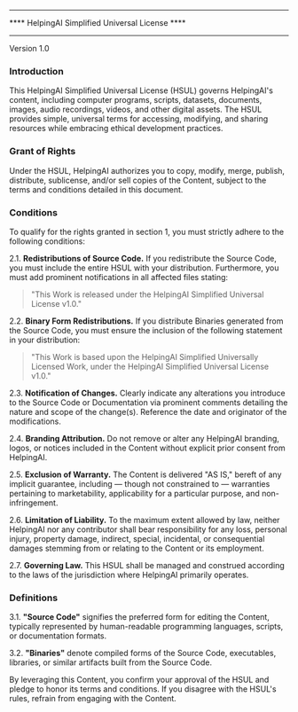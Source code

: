 ****************************************
**** HelpingAI Simplified Universal License ****
****************************************

Version 1.0

### Introduction

This HelpingAI Simplified Universal License (HSUL) governs HelpingAI's content, including computer programs, scripts, datasets, documents, images, audio recordings, videos, and other digital assets. The HSUL provides simple, universal terms for accessing, modifying, and sharing resources while embracing ethical development practices.

### Grant of Rights

Under the HSUL, HelpingAI authorizes you to copy, modify, merge, publish, distribute, sublicense, and/or sell copies of the Content, subject to the terms and conditions detailed in this document.

### Conditions

To qualify for the rights granted in section 1, you must strictly adhere to the following conditions:

2.1. **Redistributions of Source Code.**
   If you redistribute the Source Code, you must include the entire HSUL with your distribution. Furthermore, you must add prominent notifications in all affected files stating:

   > "This Work is released under the HelpingAI Simplified Universal License v1.0."

2.2. **Binary Form Redistributions.**
   If you distribute Binaries generated from the Source Code, you must ensure the inclusion of the following statement in your distribution:

   > "This Work is based upon the HelpingAI Simplified Universally Licensed Work, under the HelpingAI Simplified Universal License v1.0."

2.3. **Notification of Changes.**
   Clearly indicate any alterations you introduce to the Source Code or Documentation via prominent comments detailing the nature and scope of the change(s). Reference the date and originator of the modifications.

2.4. **Branding Attribution.**
   Do not remove or alter any HelpingAI branding, logos, or notices included in the Content without explicit prior consent from HelpingAI.

2.5. **Exclusion of Warranty.**
   The Content is delivered "AS IS," bereft of any implicit guarantee, including — though not constrained to — warranties pertaining to marketability, applicability for a particular purpose, and non-infringement.

2.6. **Limitation of Liability.**
   To the maximum extent allowed by law, neither HelpingAI nor any contributor shall bear responsibility for any loss, personal injury, property damage, indirect, special, incidental, or consequential damages stemming from or relating to the Content or its employment.

2.7. **Governing Law.**
   This HSUL shall be managed and construed according to the laws of the jurisdiction where HelpingAI primarily operates.

### Definitions

3.1. **"Source Code"** signifies the preferred form for editing the Content, typically represented by human-readable programming languages, scripts, or documentation formats.

3.2. **"Binaries"** denote compiled forms of the Source Code, executables, libraries, or similar artifacts built from the Source Code.

By leveraging this Content, you confirm your approval of the HSUL and pledge to honor its terms and conditions. If you disagree with the HSUL's rules, refrain from engaging with the Content.